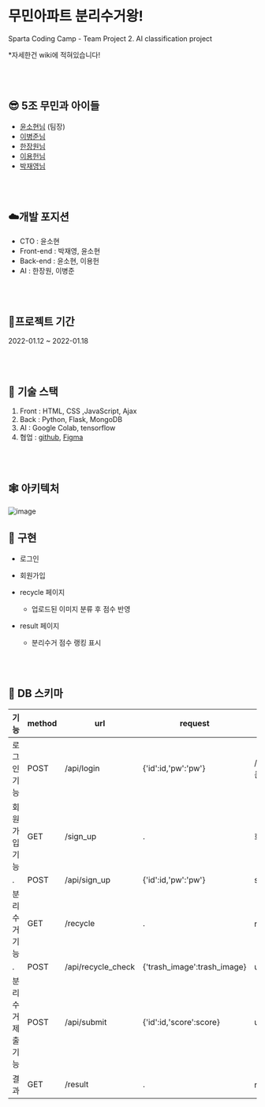 # 무민아파트 분리수거왕!

Sparta Coding Camp - Team Project 2. AI classification project

*자세한건 wiki에 적혀있습니다!

<br>
<br>

## 😎 5조 무민과 아이들
* [윤소현님](https://github.com/YoonSeohyeon) (팀장)
* [이병준님](https://github.com/dugadak)
* [한장원님](https://github.com/HANJANGWON)
* [이용헌님](https://github.com/yongheon-Lee)
* [박재영님](https://github.com/devjcode)

<br>
<br>

## ☁️개발 포지션
+ CTO : 윤소현
+ Front-end : 박재영, 윤소현
+ Back-end : 윤소현, 이용헌
+ AI : 한장원, 이병준

<br>
<br>

## 📆프로젝트 기간
2022-01.12 ~ 2022-01.18

<br>
<br>

## 🤖 기술 스택
1. Front : HTML, CSS ,JavaScript, Ajax
2. Back : Python, Flask, MongoDB
3. AI : Google Colab, tensorflow
4. 협업 : [github](https://github.com/MoominAndChildrenTeam/), [Figma](https://www.figma.com/file/bxfXRmb2SybXbWdoB3PudW/%EB%AC%B4%EB%AF%BC?node-id=0%3A1)

<br>
<br>

## 🕸 아키텍처
![image](https://user-images.githubusercontent.com/56148289/149078041-f5da0cd8-f796-473c-80b0-d0aca7015de8.png)

## 🙉 구현
- 로그인
- 회원가입
- recycle 페이지
  + 업로드된 이미지 분류 후 점수 반영
- result 페이지
  + 분리수거 점수 랭킹 표시
  
  <br>
<br>

## 🎈 DB 스키마  
|기능|method|url|request|response|
|---|---|---|---|---|
|로그인 기능|POST|/api/login|{'id':id,'pw':'pw'}|/index.html {True(토큰), False}|
|회원가입 기능|GET|/sign_up|.|회원가입 페이지 로드|
|.|POST|/api/sign_up|{'id':id,'pw':'pw'}|sign_up{token}|
|분리수거 기능|GET|/recycle|.|recycle 페이지 로드|
|.|POST|/api/recycle_check|{'trash_image':trash_image}|url:recycle{True/False}|
|분리수거 제출기능|POST|/api/submit|{'id':id,'score':score}|url:result{ranking list}|
|결과|GET|/result|.|result 페이지 로드|
